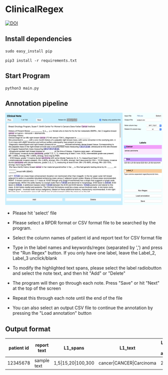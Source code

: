 # ClinicalRegex
[![DOI](https://zenodo.org/badge/217560091.svg)](https://zenodo.org/badge/latestdoi/217560091)

## Install dependencies

```
sudo easy_install pip
```
```
pip3 install -r requirements.txt
```

## Start Program
```
python3 main.py
```

## Annotation pipeline
![img](ClinicalRegex.png)

- Please hit 'select' file
- Please select a RPDR format or CSV format file to be searched by the program.
- Select the column names of patient id and report text for CSV format file
- Type in the label names and keywords/regex (separated by ',') and press the "Run Regex" button. If you only have one label, leave the Label_2, Label_3 unclick/blank
- To modify the highlighted text spans, please select the label radiobutton and select the note text, and then hit "Add" or "Delete"
- The program will then go through each note. Press "Save" or hit "Next" at the top of the screen 
- Repeat this through each note until the end of the file 

- You can also select an output CSV file to continue the annotation by pressing the "Load annotation" button

## Output format

| patient id  | report text | L1_spans     | L1_text         | L2_spans, if applicable | .... |
| ----------- | ----------- | ----------------- | -------------------- | ---------------------------- | ---- |
| 12345678    | sample text | 1,5\|15,20\|100,300 | cancer\|CANCER\|Carcinoma | 200,250                      | .... |
